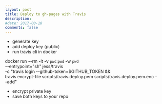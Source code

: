 ```yaml
---
layout: post
title: Deploy to gh-pages with Travis
description:
#date: 2017-08-18
comments: false
---
```


* generate key
* add deploy key (public)
* run travis cli in docker

docker run --rm -it -v `pwd`:`pwd` -w `pwd` \
  --entrypoint="sh" jess/travis \
  -c "travis login --github-token=$GITHUB_TOKEN && \
  travis encrypt-file scripts/travis.deploy.pem scripts/travis.deploy.pem.enc --add"

* encrypt private key
* save both keys to your repo
